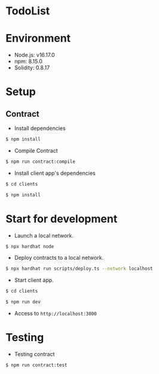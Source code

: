 # TodoList




# Environment
- Node.js: v16.17.0
- npm: 8.15.0
- Solidity: 0.8.17

# Setup
## Contract
- Install dependencies

```sh
$ npm install
```

- Compile Contract

```sh
$ npm run contract:compile
```

- Install client app's dependencies

```sh
$ cd clients

$ npm install
```

# Start for development
- Launch a local network.

```sh
$ npx hardhat node
```

- Deploy contracts to a local network.

```sh
$ npx hardhat run scripts/deploy.ts --network localhost
```

- Start client app.

```sh
$ cd clients

$ npm run dev
```

- Access to `http://localhost:3000`

# Testing
- Testing contract

```sh
$ npm run contract:test
```
